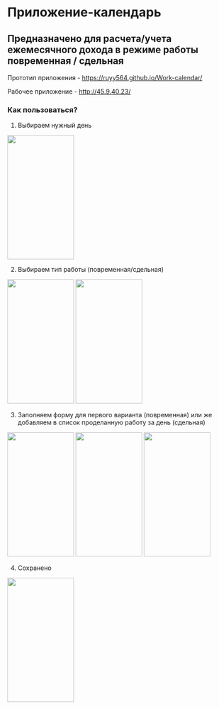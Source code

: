 # Приложение-календарь

## Предназначено для расчета/учета ежемесячного дохода в режиме работы повременная / сдельная

Прототип приложения - https://ruyy564.github.io/Work-calendar/

Рабочее приложение - http://45.9.40.23/

### Как пользоваться?

1) Выбираем нужный день

<div >
  <img src="https://user-images.githubusercontent.com/87094243/221485251-fb3202fd-282e-45db-a84f-9c099bae5076.png" width="150" height="280">
</div>

2) Выбираем тип работы (повременная/сдельная)

<div >
  <img src="https://user-images.githubusercontent.com/87094243/221431643-0aeb4dd0-51d7-4d96-a501-b1cad6ec69d5.png" width="150" height="280">
  <img src="https://user-images.githubusercontent.com/87094243/221431650-bfd544dc-9786-4834-a682-39a9408f2dd4.png" width="150" height="280">
</div>

3) Заполняем форму для первого варианта (повременная) или же добавляем в список проделанную работу за день (сдельная)

<div >
  <img src="https://user-images.githubusercontent.com/87094243/221431677-280eba55-7285-4c9f-9d06-4f5aa50e9f1d.png" width="150" height="280">
  <img src="https://user-images.githubusercontent.com/87094243/221431695-3fb571f9-4b07-4489-85ca-0232394c3f55.png" width="150" height="280">
  <img src="https://user-images.githubusercontent.com/87094243/221431718-c1556dc1-c366-4a30-8d11-88da8253f000.png" width="150" height="280">
</div>

4) Сохранено

<div >
  <img src="https://user-images.githubusercontent.com/87094243/221485307-bb433d77-ce0c-473c-abc0-4051a8c397cf.png" width="150" height="280">
</div>
